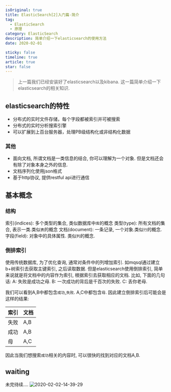 ```yaml
---
isOriginal: true
title: ElasticSearch[2]入门篇-简介
tag:
  - ElasticSearch
  - 原理
category: ElasticSearch
description: 简单介绍一下elasticsearch的使用方法
date: 2020-02-01

sticky: false
timeline: true
article: true
star: false
---
```


> 上一篇我们已经安装好了elasticsearch以及kibana. 这一篇简单介绍一下elasticsearch的相关知识.

## elasticsearch的特性

- 分布式的实时文件存储，每个字段都被索引并可被搜索
- 分布式的实时分析搜索引擎
- 可以扩展到上百台服务器，处理PB级结构化或非结构化数据

### 其他

- 面向文档, 所谓文档是一类信息的结合, 你可以理解为一个对象. 但是文档还会有除了对象本身之外的信息.
- 文档序列化使用json格式
- 基于http协议, 提供restful api进行通信

## 基本概念

### 结构

索引(indices): 多个类型的集合, 类似数据库中`库`的概念
类型(type): 所有文档的集合, 表示一类.类似`表`的概念
文档(document): 一条记录, 一个对象.类似`行`的概念.
字段(field): 对象中的具体属性. 类似`列`的概念.

### 倒排索引

使用传统数据库, 为了优化查询, 通常对条件中的列增加索引. 如mqsql通过建立b+树索引去获取主键索引, 之后读取数据.
但是elasticsearch使用倒排索引, 简单来说就是将文档中的内容作为索引, 根据索引去获取相应的文档.
比如, 下面的几句话:
A: 失败是成功之母.
B: 一次成功的背后是千百次的失败.
C: 丢你老母.

我们可以看到A,B中都包含`成功`,`失败`. A,C中都包含`母`.
因此建立倒排索引后可能会是这样的结果:

| 索引 | 文档 |
| ---- | ---- |
| 失败 | A,B  |
| 成功 | A,B  |
| 母   | A,C  |

因此当我们想搜索`成功`相关的内容时, 可以很快的找到对应的文档A,B.

## waiting

未完待续....
![2020-02-02-14-39-29](https://tech.nikolazhang.top/2020-02-02-14-39-29.png)
